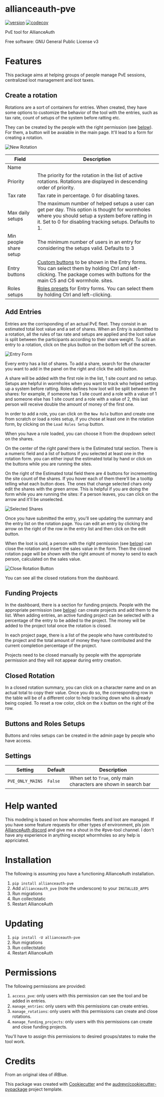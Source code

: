 # allianceauth-pve

[![version](https://img.shields.io/pypi/v/allianceauth_pve.svg)](https://pypi.python.org/pypi/allianceauth_pve)
[![codecov](https://codecov.io/gh/Maestro-Zacht/allianceauth-pve/branch/main/graph/badge.svg?token=STDS7TSGHX)](https://codecov.io/gh/Maestro-Zacht/allianceauth-pve)


PvE tool for AllianceAuth


Free software: GNU General Public License v3

Features
========

This package aims at helping groups of people manage PvE sessions, centralized loot management and loot taxes.

Create a rotation
-----------------

Rotations are a sort of containers for entries. When created, they have some options to customize the behavior of the tool with the entries, such as tax rate, count of setups of the system before ratting etc. 

They can be created by the people with the right permission (see [below](#permissions)). For them, a button will be avaiable in the main page. It'll lead to a form for creating a rotation.


![New Rotation](https://github.com/Maestro-Zacht/allianceauth-pve/raw/main/images/new_rotation.png)


| Field                  | Description                                                                                                                                                                                                   |
| ---------------------- | ------------------------------------------------------------------------------------------------------------------------------------------------------------------------------------------------------------- |
| Name                   |                                                                                                                                                                                                               |
| Priority               | The priority for the rotation in the list of active rotations. Rotations are displayed in descending order of priority.                                                                                       |
| Tax rate               | Tax rate in percentage. 0 for disabling taxes.                                                                                                                                                                |
| Max daily setups       | The maximum number of helped setups a user can get per day. This option is thought for wormholes where you should setup a system before ratting in it. Set to 0 for disabling tracking setups. Defaults to 1. |
| Min people share setup | The minimum number of users in an entry for considering the setups valid. Defaults to 3                                                                                                                       |
| Entry buttons          | [Custom buttons](#buttons-and-roles-setups) to be shown in the Entry forms. You can select them by holding Ctrl and left-clicking. The package comes with buttons for the main C5 and C6 wormhole. sites.     |
| Roles setups           | [Roles presets](#buttons-and-roles-setups) for Entry forms. You can select them by holding Ctrl and left-clicking.                                                                                            |

Add Entries
-----------

Entries are the corrisponding of an actual PvE fleet. They consist in an estimated total loot value and a set of shares.
When an Entry is submitted to a rotation, all the rules of tax rate and setups are applied and the loot value is split between the participants according to their share weight.
To add an entry to a rotation, click on the plus button on the bottom left of the screen.

![Entry Form](https://raw.githubusercontent.com/Maestro-Zacht/allianceauth-pve/main/images/entry_form.png)

Every entry has a list of shares. To add a share, search for the character you want to add in the panel on the right and click the add button.

A share will be added with the first role in the list, 1 site count and no setup. Setups are helpful in wormholes when you want to track who helped setting up a system before ratting. Roles defines how loot will be split between the shares: for example, if someone has 1 site count and a role with a value of 1 and someone else has 1 site count and a role with a value of 2, this last person will receive double the amount of money of the first one.

In order to add a role, you can click on the `New Role` button and create one from scratch or load a roles setup, if you chose at least one in the rotation form, by clicking on the `Load Roles Setup` button.

When you have a role loaded, you can choose it from the dropdown select on the shares.

On the center of the right panel there is the Estimated total section. There is a numeric field and a list of buttons if you selected at least one in the rotation form. you can either input the estimated total by hand or click on the buttons while you are running the sites.

On the right of the Estimated total field there are 4 buttons for incrementing the site count of the shares. If you hover each of them there'll be a tooltip telling what each button does.
The ones that change selected chars only edit the shares with the green arrow. This is helpful if you are doing the form while you are running the sites: if a person leaves, you can click on the arrow and it'll be unselected.

![Selected Shares](https://raw.githubusercontent.com/Maestro-Zacht/allianceauth-pve/main/images/select_button.png)

Once you have submitted the entry, you'll see updating the summary and the entry list on the rotation page. You can edit an entry by clicking the arrow on the right of the row in the entry list and then click on the edit button.

When the loot is sold, a person with the right permission (see [below](#permissions)) can close the rotation and insert the sales value in the form. Then the closed rotation page will be shown with the right amount of money to send to each person, calculated on the sales value.

![Close Rotation Button](https://raw.githubusercontent.com/Maestro-Zacht/allianceauth-pve/main/images/close_rotation.png)

You can see all the closed rotations from the dashboard.

Funding Projects
----------------

In the dashboard, there is a section for funding projects. People with the appropriate permission (see [below](#permissions)) can create projects and add them to the list. When adding entries, an active funding project can be selected with a percentage of the entry to be added to the project. The money will be added to the project total once the rotation is closed.

In each project page, there is a list of the people who have contributed to the project and the total amount of money they have contributed and the current completion percentage of the project.

Projects need to be closed manually by people with the appropriate permission and they will not appear during entry creation.

Closed Rotation
---------------

In a closed rotation summary, you can click on a character name and on an actual total to copy their value. Once you do so, the corresponding row in the table will be of a different color to help tracking down who is already being copied. To reset a row color, click on the `X` button on the right of the row.

Buttons and Roles Setups
------------------------

Buttons and roles setups can be created in the admin page by people who have access.

Settings
--------

| Setting          | Default | Description                                                      |
| ---------------- | ------- | ---------------------------------------------------------------- |
| `PVE_ONLY_MAINS` | `False` | When set to `True`, only main characters are shown in search bar |

Help wanted
===========

This modeling is based on how whormoles fleets and loot are managed. If you have some feature requests for other types of environment, pls join [AllianceAuth discord](https://discord.gg/fjnHAmk) and give me a shout in the #pve-tool channel. I don't have any experience in anything except whormholes so any help is appriciated.

Installation
============

The following is assuming you have a functioning AllianceAuth installation.

1. `pip install allianceauth-pve`
2. Add `allianceauth_pve` (note the underscore) to your `INSTALLED_APPS`
3. Run migrations
4. Run collectstatic
5. Restart AllianceAuth


Updating
========

1. `pip install -U allianceauth-pve`
2. Run migrations
3. Run collectstatic
4. Restart AllianceAuth

Permissions
===========

The following permissions are provided:
1. `access_pve`: only users with this permission can see the tool and be added in entries.
2. `manage_entries`: only users with this permissions can create entries.
3. `manage_rotations`: only users with this permissions can create and close rotations.
4. `manage_funding_projects`: only users with this permissions can create and close funding projects.

You'll have to assign this permissions to desired groups/states to make the tool work.

Credits
=======

From an original idea of iRBlue.

This package was created with [Cookiecutter](https://github.com/audreyr/cookiecutter) and the [audreyr/cookiecutter-pypackage](https://github.com/audreyr/cookiecutter-pypackage) project template.

